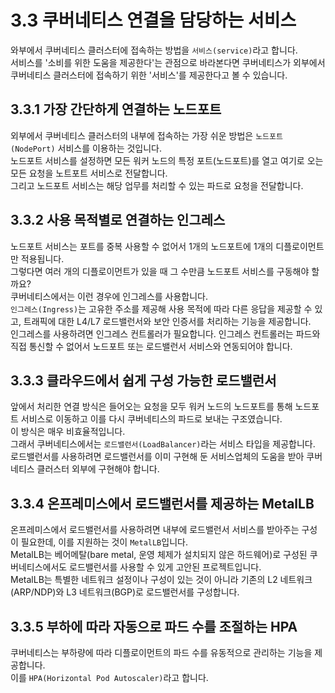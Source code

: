 # 3.3 쿠버네티스 연결을 담당하는 서비스

와부에서 쿠버네티스 클러스터에 접속하는 방법을 `서비스(service)`라고 합니다.  
서비스를 '소비를 위한 도움을 제공한다'는 관점으로 바라본다면 쿠버네티스가 외부에서 쿠버네티스 클러스터에 접속하기 위한 '서비스'를 제공한다고 볼 수 있습니다.

## 3.3.1 가장 간단하게 연결하는 노드포트

외부에서 쿠버네티스 클러스터의 내부에 접속하는 가장 쉬운 방법은 `노드포트(NodePort)` 서비스를 이용하는 것입니다.  
노드포트 서비스를 설정하면 모든 워커 노드의 특정 포트(노드포트)를 열고 여기로 오는 모든 요청을 노트포트 서비스로 전달합니다.  
그리고 노드포트 서비스는 해당 업무를 처리할 수 있는 파드로 요청을 전달합니다.

## 3.3.2 사용 목적별로 연결하는 인그레스

노드포트 서비스는 포트를 중복 사용할 수 없어서 1개의 노드포트에 1개의 디플로이먼트만 적용됩니다.  
그렇다면 여러 개의 디플로이먼트가 있을 때 그 수만큼 노드포트 서비스를 구동해야 할까요?  
쿠버네티스에서는 이런 경우에 인그레스를 사용합니다.  
`인그레스(Ingress)`는 고유한 주소를 제공해 사용 목적에 따라 다른 응답을 제공할 수 있고, 트래픽에 대한 L4/L7 로드밸런서와 보안 인증서를 처리하는 기능을 제공합니다.  
인그레스를 사용하려면 인그레스 컨트롤러가 필요합니다. 인그레스 컨트롤러는 파드와 직접 통신할 수 없어서 노드포트 또는 로드밸런서 서비스와 연동되어야 합니다.

## 3.3.3 클라우드에서 쉽게 구성 가능한 로드밸런서

앞에서 처리한 연결 방식은 들어오는 요청을 모두 워커 노드의 노드포트를 통해 노드포트 서비스로 이동하고 이를 다시 쿠버네티스의 파드로 보내는 구조였습니다.  
이 방식은 매우 비효율적입니다.  
그래서 쿠버네티스에서는 `로드밸런서(LoadBalancer)`라는 서비스 타입을 제공합니다.  
로드밸런서를 사용하려면 로드밸런서를 이미 구현해 둔 서비스업체의 도움을 받아 쿠버네티스 클러스터 외부에 구현해야 합니다.

## 3.3.4 온프레미스에서 로드밸런서를 제공하는 MetalLB

온프레미스에서 로드밸런서를 사용하려면 내부에 로드밸런서 서비스를 받아주는 구성이 필요한데, 이를 지원하는 것이 `MetalLB`입니다.  
MetalLB는 베어메탈(bare metal, 운영 체제가 설치되지 않은 하드웨어)로 구성된 쿠버네티스에서도 로드밸런서를 사용할 수 있게 고안된 프로젝트입니다.  
MetalLB는 특별한 네트워크 설정이나 구성이 있는 것이 아니라 기존의 L2 네트워크(ARP/NDP)와 L3 네트워크(BGP)로 로드밸런서를 구성합니다.

## 3.3.5 부하에 따라 자동으로 파드 수를 조절하는 HPA

쿠버네티스는 부하량에 따라 디플로이먼트의 파드 수를 유동적으로 관리하는 기능을 제공합니다.  
이를 `HPA(Horizontal Pod Autoscaler)`라고 합니다.